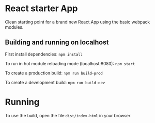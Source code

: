 # React starter App

Clean starting point for a brand new React App using the basic webpack modules.

## Building and running on localhost

First install dependencies: `npm install`

To run in hot module reloading mode (localhost:8080): `npm start`

To create a production build: `npm run build-prod`

To create a development build: `npm run build-dev`

# Running

To use the build, open the file `dist/index.html` in your browser
